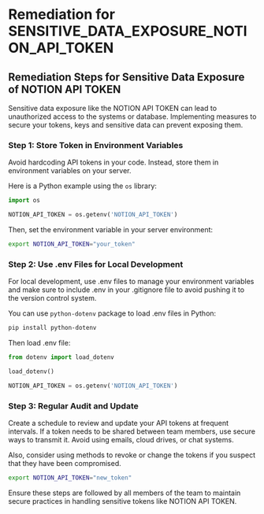 # Remediation for SENSITIVE_DATA_EXPOSURE_NOTION_API_TOKEN

## Remediation Steps for Sensitive Data Exposure of NOTION API TOKEN
Sensitive data exposure like the NOTION API TOKEN can lead to unauthorized access to the systems or database. Implementing measures to secure your tokens, keys and sensitive data can prevent exposing them.

### Step 1: Store Token in Environment Variables
Avoid hardcoding API tokens in your code. Instead, store them in environment variables on your server.

Here is a Python example using the `os` library:

```python
import os

NOTION_API_TOKEN = os.getenv('NOTION_API_TOKEN')
```

Then, set the environment variable in your server environment:

```bash
export NOTION_API_TOKEN="your_token"
```

### Step 2: Use .env Files for Local Development
For local development, use .env files to manage your environment variables and make sure to include .env in your .gitignore file to avoid pushing it to the version control system.

You can use `python-dotenv` package to load .env files in Python:

```bash
pip install python-dotenv
```

Then load .env file:

```python
from dotenv import load_dotenv

load_dotenv()

NOTION_API_TOKEN = os.getenv('NOTION_API_TOKEN')
```

### Step 3: Regular Audit and Update
Create a schedule to review and update your API tokens at frequent intervals. If a token needs to be shared between team members, use secure ways to transmit it. Avoid using emails, cloud drives, or chat systems.

Also, consider using methods to revoke or change the tokens if you suspect that they have been compromised.

```bash
export NOTION_API_TOKEN="new_token"
```

Ensure these steps are followed by all members of the team to maintain secure practices in handling sensitive tokens like NOTION API TOKEN.